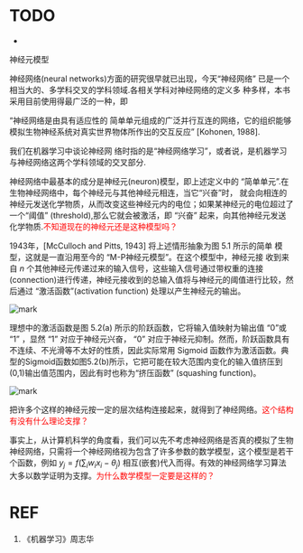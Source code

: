 # TODO
-


神经元模型


神经网络(neural networks)方面的研究很早就已出现，今天“神经网络” 已是一个相当大的、多学科交叉的学科领域.各相关学科对神经网络的定义多 种多样，本书采用目前使用得最广泛的一种，即

“神经网络是由具有适应性的 简单单元组成的广泛并行互连的网络，它的组织能够模拟生物神经系统对真实世界物体所作出的交互反应” [Kohonen, 1988].

我们在机器学习中谈论神经网 络时指的是“神经网络学习”，或者说，是机器学习与神经网络这两个学科领域的交叉部分.

神经网络中最基本的成分是神经元(neuron)模型，即上述定义中的 “简单单元”.在生物神经网络中，每个神经元与其他神经元相连，当它“兴奋”时， 就会向相连的神经元发送化学物质，从而改变这些神经元内的电位；如果某神经元的电位超过了一个“阈值” (threshold),那么它就会被激活，即 “兴奋” 起来，向其他神经元发送化学物质.<span style="color:red;">不知道现在的神经元还是这种模型吗？</span>

1943年，[McCulloch and Pitts, 1943] 将上述情形抽象为图 5.1 所示的简单 模型，这就是一直沿用至今的 “M-P神经元模型”。在这个模型中，神经元接 收到来自 $n$ 个其他神经元传递过来的输入信号，这些输入信号通过带权重的连接(connection)进行传递，神经元接收到的总输入值将与神经元的阈值进行比较，然后通过 “激活函数”(activation function) 处理以产生神经元的输出。

![mark](http://pacdb2bfr.bkt.clouddn.com/blog/image/180626/afC8EK634L.png?imageslim)



理想中的激活函数是图 5.2(a) 所示的阶跃函数，它将输入值映射为输出值 “0”或 “1” ，显然 “1” 对应于神经元兴奋， “0” 对应于神经元抑制。然而，阶跃函数具有不连续、不光滑等不太好的性质，因此实际常用 Sigmoid 函数作为激活函数。典型的Sigmoid函数如图5.2(b)所示，它把可能在较大范围内变化的输入值挤压到(0,1)输出值范围内，因此有时也称为“挤压函数” (squashing function)。

![mark](http://pacdb2bfr.bkt.clouddn.com/blog/image/180626/KmBECCJJ26.png?imageslim)


把许多个这样的神经元按一定的层次结构连接起来，就得到了神经网络。<span style="color:red;">这个结构有没有什么理论支撑？</span>

事实上，从计算机科学的角度看，我们可以先不考虑神经网络是否真的模拟了生物神经网络，只需将一个神经网络视为包含了许多参数的数学模型，这个模型是若干个函数，例如 $y_j=f(\sum_{i} w_ix_i-\theta_j)$ 相互(嵌套)代入而得。有效的神经网络学习算法大多以数学证明为支撑。<span style="color:red;">为什么数学模型一定要是这样的？</span>





# REF
1. 《机器学习》周志华
